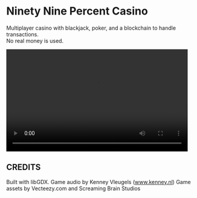 # Ninety Nine Percent Casino

Multiplayer casino with blackjack, poker, and a blockchain to handle transactions.  
No real money is used.

<video src="99% Casino Demo.mp4" width="480" height="270" controls></video>
## CREDITS

Built with libGDX.
Game audio by Kenney Vleugels (www.kenney.nl)
Game assets by Vecteezy.com and Screaming Brain Studios